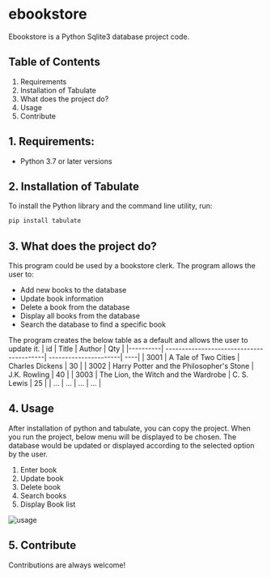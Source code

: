 # ebookstore
Ebookstore is a Python Sqlite3 database project code.

## Table of Contents
1. Requirements
2. Installation of Tabulate
3. What does the project do?
4. Usage
5. Contribute

## 1. Requirements:
-	Python 3.7 or later versions

## 2. Installation of Tabulate
To install the Python library and the command line utility, run:
```bash
pip install tabulate
```

## 3. What does the project do?
This program could be used by a bookstore clerk. The program allows the user to:
-	Add new books to the database
-	Update book information
-	Delete a book from the database
-	Display all books from the database
-	Search the database to find a specific book

The program creates the below table as a default and allows the user to update it.
| id       | Title                                    | Author                | Qty |
|----------| -----------------------------------------| ----------------------| ----|
| 3001     | A Tale of Two Cities                     | Charles Dickens       | 30  |
| 3002     | Harry Potter and the Philosopher's Stone | J.K. Rowling          | 40  |
| 3003     | The Lion, the Witch and the Wardrobe     | C. S. Lewis           | 25  |
| …        | …                                        | …                     | …   |
 

## 4. Usage 
After installation of python and tabulate, you can copy the project. When you run the project, below menu will be displayed to be chosen.
The database would be updated or displayed according to the selected option by the user.
  1. Enter book
  2. Update book
  3. Delete book
  4. Search books
  5. Display Book list

![usage](https://user-images.githubusercontent.com/122227205/221369206-3cfc5b4e-4b8c-4e37-a347-7c281035c91a.png)


## 5. Contribute
Contributions are always welcome! 

